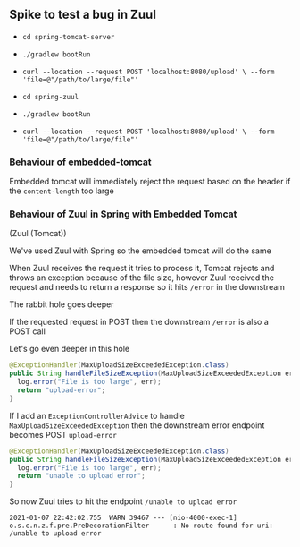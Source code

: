 ## Spike to test a bug in Zuul

- `cd spring-tomcat-server`
- `./gradlew bootRun`
- `curl --location --request POST 'localhost:8080/upload' \
--form 'file=@"/path/to/large/file"'`

- `cd spring-zuul`
- `./gradlew bootRun`
- `curl --location --request POST 'localhost:8080/upload' \
--form 'file=@"/path/to/large/file"'`

### Behaviour of embedded-tomcat

Embedded tomcat will immediately reject the request based on the header if the `content-length` too large

### Behaviour of Zuul in Spring with Embedded Tomcat

(Zuul (Tomcat))

We've used Zuul with Spring so the embedded tomcat will do the same

When Zuul receives the request it tries to process it, Tomcat rejects and throws an exception 
because of the file size, however Zuul received the request and needs to return a 
response so it hits `/error` in the downstream

The rabbit hole goes deeper

If the requested request in POST then the downstream `/error` is also a POST call

Let's go even deeper in this hole

```java
@ExceptionHandler(MaxUploadSizeExceededException.class)
public String handleFileSizeException(MaxUploadSizeExceededException err) {
  log.error("File is too large", err);
  return "upload-error";
}
```

If I add an `ExceptionControllerAdvice` to handle `MaxUploadSizeExceededException` then 
the downstream error endpoint becomes POST `upload-error`

```java
@ExceptionHandler(MaxUploadSizeExceededException.class)
public String handleFileSizeException(MaxUploadSizeExceededException err) {
  log.error("File is too large", err);
  return "unable to upload error";
}
```

So now Zuul tries to hit the endpoint `/unable to upload error`

```
2021-01-07 22:42:02.755  WARN 39467 --- [nio-4000-exec-1] o.s.c.n.z.f.pre.PreDecorationFilter      : No route found for uri: /unable to upload error
```


